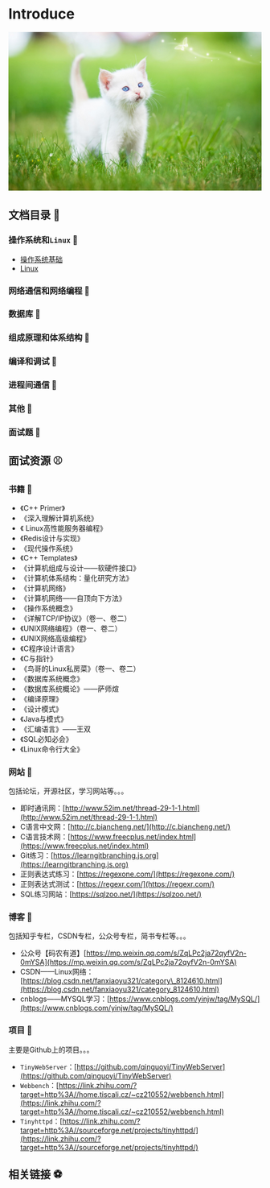 # Introduce

![](.gitbook/assets/31.jpg)



## 文档目录 🏀 

### 操作系统和`Linux` 🍇 

* [操作系统基础](operating-system/operating-system-basics/)
* [Linux](operating-system/linux-basics/)

### 网络通信和网络编程 🍇 

### 数据库 🍇 

### 组成原理和体系结构 🍇 

### 编译和调试 🍇 

### 进程间通信 🍇 

### 其他 🍇 

### 面试题 🍇 

## 面试资源 ⚾ 

### 书籍 🍈 

* 《C++ Primer》
* 《深入理解计算机系统》
* 《 Linux高性能服务器编程》
* 《Redis设计与实现》
* 《现代操作系统》
* 《C++ Templates》
* 《计算机组成与设计——软硬件接口》
* 《计算机体系结构：量化研究方法》
* 《计算机网络》
* 《计算机网络——自顶向下方法》
* 《操作系统概念》
* 《详解TCP/IP协议》（卷一、卷二）
* 《UNIX网络编程》（卷一、卷二）
* 《UNIX网络高级编程》
* 《C程序设计语言》
* 《C与指针》
* 《鸟哥的Linux私房菜》（卷一、卷二）
* 《数据库系统概念》
* 《数据库系统概论》——萨师煊
* 《编译原理》
* 《设计模式》
* 《Java与模式》
* 《汇编语言》——王双
* 《SQL必知必会》
* 《Linux命令行大全》

### 网站 🍊 

包括论坛，开源社区，学习网站等。。。

* 即时通讯网：[http://www.52im.net/thread-29-1-1.html](http://www.52im.net/thread-29-1-1.html)
* C语言中文网：[http://c.biancheng.net/](http://c.biancheng.net/)
* C语言技术网：[https://www.freecplus.net/index.html](https://www.freecplus.net/index.html)
* Git练习：[https://learngitbranching.js.org](https://learngitbranching.js.org)
* 正则表达式练习：[https://regexone.com/](https://regexone.com/)
* 正则表达式测试：[https://regexr.com/](https://regexr.com/)
* SQL练习网站：[https://sqlzoo.net/](https://sqlzoo.net/)

### 博客 🍍 

包括知乎专栏，CSDN专栏，公众号专栏，简书专栏等。。。

* 公众号【码农有道】[https://mp.weixin.qq.com/s/ZqLPc2ja72qyfV2n-0mYSA](https://mp.weixin.qq.com/s/ZqLPc2ja72qyfV2n-0mYSA)
* CSDN——Linux网络：[https://blog.csdn.net/fanxiaoyu321/category\_8124610.html](https://blog.csdn.net/fanxiaoyu321/category_8124610.html)
* cnblogs——MYSQL学习：[https://www.cnblogs.com/yinjw/tag/MySQL/](https://www.cnblogs.com/yinjw/tag/MySQL/)

### 项目 🍇 

主要是Github上的项目。。。

* `TinyWebServer`：[https://github.com/qinguoyi/TinyWebServer](https://github.com/qinguoyi/TinyWebServer)
* `Webbench`：[https://link.zhihu.com/?target=http%3A//home.tiscali.cz/~cz210552/webbench.html](https://link.zhihu.com/?target=http%3A//home.tiscali.cz/~cz210552/webbench.html)
* `Tinyhttpd`：[https://link.zhihu.com/?target=http%3A//sourceforge.net/projects/tinyhttpd/](https://link.zhihu.com/?target=http%3A//sourceforge.net/projects/tinyhttpd/)

## 相关链接 ⚽ 



